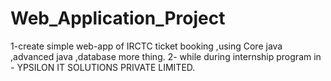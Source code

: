 # Web_Application_Project
1-create simple  web-app of IRCTC ticket booking ,using Core java ,advanced java ,database more thing.
2- while during internship program in - YPSILON IT SOLUTIONS PRIVATE LIMITED.
